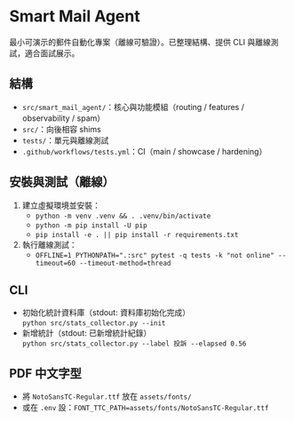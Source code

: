 # Smart Mail Agent

最小可演示的郵件自動化專案（離線可驗證）。已整理結構、提供 CLI 與離線測試，適合面試展示。

## 結構
- `src/smart_mail_agent/`：核心與功能模組（routing / features / observability / spam）
- `src/`：向後相容 shims
- `tests/`：單元與離線測試
- `.github/workflows/tests.yml`：CI（main / showcase / hardening）

## 安裝與測試（離線）
1. 建立虛擬環境並安裝：
   - `python -m venv .venv && . .venv/bin/activate`
   - `python -m pip install -U pip`
   - `pip install -e . || pip install -r requirements.txt`
2. 執行離線測試：
   - `OFFLINE=1 PYTHONPATH=".:src" pytest -q tests -k "not online" --timeout=60 --timeout-method=thread`

## CLI
- 初始化統計資料庫（stdout: 資料庫初始化完成）  
  `python src/stats_collector.py --init`
- 新增統計（stdout: 已新增統計紀錄）  
  `python src/stats_collector.py --label 投訴 --elapsed 0.56`

## PDF 中文字型
- 將 `NotoSansTC-Regular.ttf` 放在 `assets/fonts/`  
- 或在 `.env` 設：`FONT_TTC_PATH=assets/fonts/NotoSansTC-Regular.ttf`
